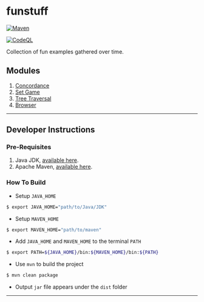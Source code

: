 # funstuff #

[![Maven](https://github.com/mindsmine/funstuff/actions/workflows/maven.yml/badge.svg)](https://github.com/mindsmine/funstuff/actions/workflows/maven.yml)

[![CodeQL](https://github.com/mindsmine/funstuff/actions/workflows/codeql-analysis.yml/badge.svg)](https://github.com/mindsmine/funstuff/actions/workflows/codeql-analysis.yml)

Collection of fun examples gathered over time.

## Modules ##
1. [Concordance](modules/example-opennlp)
2. [Set Game](modules/set-game)
3. [Tree Traversal](modules/tree-traversal)
4. [Browser](modules/browser)

---

## Developer Instructions ##

### Pre-Requisites ###

1. Java JDK, [available here](https://www.oracle.com/java/technologies/downloads/).
2. Apache Maven, [available here](http://maven.apache.org/download.cgi).

### How To Build ###

* Setup `JAVA_HOME`
```bash
$ export JAVA_HOME="path/to/Java/JDK"
```

* Setup `MAVEN_HOME`
```bash
$ export MAVEN_HOME="path/to/maven"
```

* Add `JAVA_HOME` and `MAVEN_HOME` to the terminal `PATH`
```bash
$ export PATH=${JAVA_HOME}/bin:${MAVEN_HOME}/bin:${PATH}
```

* Use `mvn` to build the project
```bash
$ mvn clean package
```

* Output `jar` file appears under the `dist` folder
 
---
